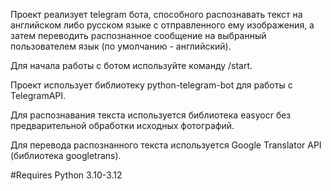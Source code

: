 Проект реализует telegram бота, способного распознавать текст на английском либо русском языке с отправленного ему изображения, а затем переводить распознанное сообщение на выбранный пользователем язык (по умолчанию - английский). 

Для начала работы с ботом используйте команду /start.

Проект использует библиотеку python-telegram-bot для работы с TelegramAPI.

Для распознавания текста используется библиотека easyocr без предварительной обработки исходных фотографий.

Для перевода распознанного текста используется Google Translator API (библиотека googletrans).

#Requires Python 3.10-3.12
